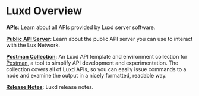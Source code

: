 # Luxd Overview

[**APIs**](./apis/README.md): Learn about all APIs provided by Luxd server software.

[**Public API Server**](public-api-server.md): Learn about the public API server you can use to interact with the Lux Network.

[**Postman Collection**](postman-lux-collection.md): An Luxd API template and environment collection for [Postman](https://postman.com/), a tool to simplify API development and experimentation. The collection covers all of Luxd APIs, so you can easily issue commands to a node and examine the output in a nicely formatted, readable way.

[**Release Notes**](./luxd-release-notes.md): Luxd release notes.
